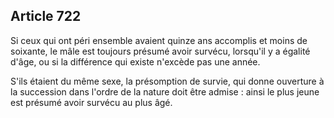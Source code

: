 Article 722
----
Si ceux qui ont péri ensemble avaient quinze ans accomplis et moins de soixante,
le mâle est toujours présumé avoir survécu, lorsqu'il y a égalité d'âge, ou si
la différence qui existe n'excède pas une année.

S'ils étaient du même sexe, la présomption de survie, qui donne ouverture à la
succession dans l'ordre de la nature doit être admise : ainsi le plus jeune est
présumé avoir survécu au plus âgé.
